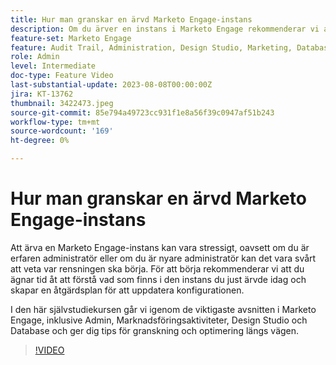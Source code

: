 ```yaml
---
title: Hur man granskar en ärvd Marketo Engage-instans
description: Om du ärver en instans i Marketo Engage rekommenderar vi att du lägger tid på att förstå vad som finns i instansen och skapar en åtgärdsplan för att uppdatera konfigurationen. Den här självstudiekursen handlar om de viktigaste avsnitten inom Marketo Engage, inklusive Admin, Marknadsföringsaktiviteter, Design Studio och Database, och ger dig tips för granskning och optimering längs vägen.
feature-set: Marketo Engage
feature: Audit Trail, Administration, Design Studio, Marketing, Database
role: Admin
level: Intermediate
doc-type: Feature Video
last-substantial-update: 2023-08-08T00:00:00Z
jira: KT-13762
thumbnail: 3422473.jpeg
source-git-commit: 85e794a49723cc931f1e8a56f39c0947af51b243
workflow-type: tm+mt
source-wordcount: '169'
ht-degree: 0%

---
```



# Hur man granskar en ärvd Marketo Engage-instans

Att ärva en Marketo Engage-instans kan vara stressigt, oavsett om du är erfaren administratör eller om du är nyare administratör kan det vara svårt att veta var rensningen ska börja. För att börja rekommenderar vi att du ägnar tid åt att förstå vad som finns i den instans du just ärvde idag och skapar en åtgärdsplan för att uppdatera konfigurationen.

I den här självstudiekursen går vi igenom de viktigaste avsnitten i Marketo Engage, inklusive Admin, Marknadsföringsaktiviteter, Design Studio och Database och ger dig tips för granskning och optimering längs vägen.

>[!VIDEO](https://video.tv.adobe.com/v/3422473/?learn=on)